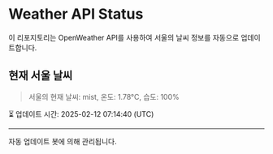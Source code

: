 
# Weather API Status

이 리포지토리는 OpenWeather API를 사용하여 서울의 날씨 정보를 자동으로 업데이트합니다.

## 현재 서울 날씨
> 서울의 현재 날씨: mist, 온도: 1.78°C, 습도: 100%

⏳ 업데이트 시간: 2025-02-12 07:14:40 (UTC)

---
자동 업데이트 봇에 의해 관리됩니다.
